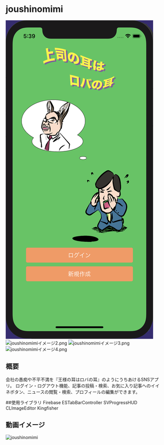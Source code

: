 # joushinomimi
![joushinomimiイメージ1.png](6.5インチ.png)
![joushinomimiイメージ2.png](6.5インチ2.png)
![joushinomimiイメージ3.png](6.5インチ3.png)
![joushinomimiイメージ4.png](6.5インチ4.png)
## 概要
会社の愚痴や不平不満を『王様の耳はロバの耳』のようにうちあけるSNSアプリ。
ログイン・ログアウト機能、記事の投稿・検索、お気に入り記事へのイイネボタン、ニュースの閲覧・検索、プロフィールの編集ができます。

##使用ライブラリ
Firebase
ESTabBarController
SVProgressHUD
CLImageEditor
Kingfisher

## 動画イメージ
![joushinomimi](６．５動画.gif)
